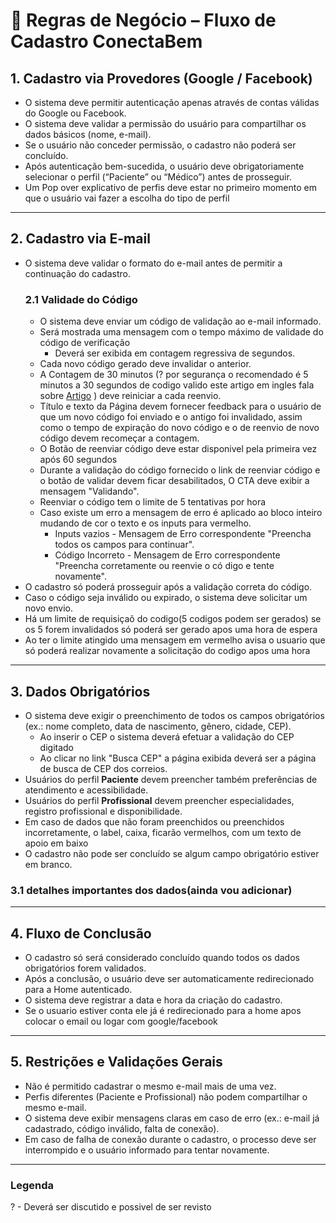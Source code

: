 # 📌 Regras de Negócio – Fluxo de Cadastro ConectaBem

## 1. Cadastro via Provedores (Google / Facebook)
- O sistema deve permitir autenticação apenas através de contas válidas do Google ou Facebook.  
- O sistema deve validar a permissão do usuário para compartilhar os dados básicos (nome, e-mail).  
- Se o usuário não conceder permissão, o cadastro não poderá ser concluído.  
- Após autenticação bem-sucedida, o usuário deve obrigatoriamente selecionar o perfil (“Paciente” ou “Médico”) antes de prosseguir.
- Um Pop over explicativo de perfis deve estar no primeiro momento em que o usuário vai fazer a escolha do tipo de perfil

---

## 2. Cadastro via E-mail
- O sistema deve validar o formato do e-mail antes de permitir a continuação do cadastro.
    ### 2.1 Validade do Código
  - O sistema deve enviar um código de validação ao e-mail informado.  
  - Será mostrada uma  mensagem com o tempo máximo de validade do código de verificação
    - Deverá ser exibida em contagem regressiva de segundos.
  - Cada novo código gerado deve invalidar o anterior.
  - A Contagem de 30 minutos (? por segurança o recomendado é 5 minutos a 30 segundos de codigo valido este artigo em ingles fala sobre [Artigo](https://arkesel.com/securing-transactions-with-otp-apis-10-best-practices/?utm_source=chatgpt.com) ) deve reiniciar a cada reenvio.
  - Título e texto da Página devem fornecer feedback para o usuário de que um novo código foi enviado e o antigo foi invalidado, assim como o tempo de expiração do novo código e o de reenvio de novo código devem recomeçar a contagem.
  - O Botão de reenviar código deve estar disponivel pela primeira vez após 60 segundos
  - Durante a validação do código fornecido o link de reenviar código e o botão de validar devem ficar desabilitados, O CTA deve exibir a mensagem "Validando". 
  - Reenviar o código tem o limite de 5 tentativas por hora
  - Caso existe um erro a mensagem de erro é aplicado ao bloco inteiro mudando de cor o texto e os inputs para vermelho.
    - Inputs vazios - Mensagem de Erro correspondente "Preencha todos os campos para continuar".
    - Código Incorreto - Mensagem de Erro correspondente "Preencha corretamente ou reenvie o có digo e tente novamente".  
- O cadastro só poderá prosseguir após a validação correta do código.  
- Caso o código seja inválido ou expirado, o sistema deve solicitar um novo envio.
- Há um limite de requisiçaõ do codigo(5 codigos podem ser gerados) se os 5 forem invalidados só poderá ser gerado apos uma hora de espera
- Ao ter o limite atingido uma mensagem em vermelho avisa o usuario que só poderá realizar novamente a solicitação do codigo apos uma hora 

---

## 3. Dados Obrigatórios
- O sistema deve exigir o preenchimento de todos os campos obrigatórios (ex.: nome completo, data de nascimento, gênero, cidade, CEP).
  - Ao inserir o CEP o sistema deverá efetuar a validação do CEP digitado
  - Ao clicar no link "Busca CEP" a página exibida deverá ser a página de busca de CEP dos correios. 
- Usuários do perfil **Paciente** devem preencher também preferências de atendimento e acessibilidade.  
- Usuários do perfil **Profissional** devem preencher especialidades, registro profissional e disponibilidade.  
- Em caso de dados que não foram preenchidos ou preenchidos incorretamente, o label, caixa, ficarão vermelhos, com um texto de apoio em baixo 
- O cadastro não pode ser concluído se algum campo obrigatório estiver em branco.  

### 3.1 detalhes importantes dos dados(ainda vou adicionar) 
---

## 4. Fluxo de Conclusão
- O cadastro só será considerado concluído quando todos os dados obrigatórios forem validados.  
- Após a conclusão, o usuário deve ser automaticamente redirecionado para a Home autenticado.  
- O sistema deve registrar a data e hora da criação do cadastro.
- Se o usuario estiver conta ele já é redirecionado para a home apos colocar o email ou logar com google/facebook  

---

## 5. Restrições e Validações Gerais
- Não é permitido cadastrar o mesmo e-mail mais de uma vez.  
- Perfis diferentes (Paciente e Profissional) não podem compartilhar o mesmo e-mail.  
- O sistema deve exibir mensagens claras em caso de erro (ex.: e-mail já cadastrado, código inválido, falta de conexão).  
- Em caso de falha de conexão durante o cadastro, o processo deve ser interrompido e o usuário informado para tentar novamente.  

--- 

### Legenda
? - Deverá ser discutido e possivel de ser revisto
